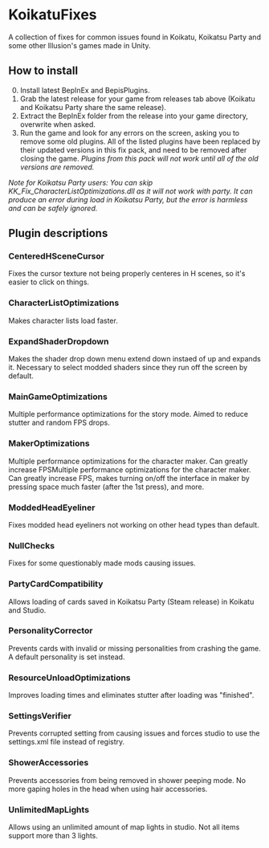 # KoikatuFixes
A collection of fixes for common issues found in Koikatu, Koikatsu Party and some other Illusion's games made in Unity.

## How to install
0. Install latest BepInEx and BepisPlugins.
1. Grab the latest release for your game from releases tab above (Koikatu and Koikatsu Party share the same release).
2. Extract the BepInEx folder from the release into your game directory, overwrite when asked.
3. Run the game and look for any errors on the screen, asking you to remove some old plugins. All of the listed plugins have been replaced by their updated versions in this fix pack, and need to be removed after closing the game. *Plugins from this pack will not work until all of the old versions are removed.*

*Note for Koikatsu Party users: You can skip KK_Fix_CharacterListOptimizations.dll as it will not work with party. It can produce an error during load in Koikatsu Party, but the error is harmless and can be safely ignored.*

## Plugin descriptions
### CenteredHSceneCursor 
Fixes the cursor texture not being properly centeres in H scenes, so it's easier to click on things.

### CharacterListOptimizations 
Makes character lists load faster.

### ExpandShaderDropdown 
Makes the shader drop down menu extend down instaed of up and expands it. Necessary to select modded shaders since they run off the screen by default.

### MainGameOptimizations 
Multiple performance optimizations for the story mode. Aimed to reduce stutter and random FPS drops.

### MakerOptimizations 
Multiple performance optimizations for the character maker. Can greatly increase FPSMultiple performance optimizations for the character maker. Can greatly increase FPS, makes turning on/off the interface in maker by pressing space much faster (after the 1st press), and more.

### ModdedHeadEyeliner 
Fixes modded head eyeliners not working on other head types than default.

### NullChecks 
Fixes for some questionably made mods causing issues.

### PartyCardCompatibility 
Allows loading of cards saved in Koikatsu Party (Steam release) in Koikatu and Studio.

### PersonalityCorrector 
Prevents cards with invalid or missing personalities from crashing the game. A default personality is set instead.

### ResourceUnloadOptimizations 
Improves loading times and eliminates stutter after loading was "finished".

### SettingsVerifier 
Prevents corrupted setting from causing issues and forces studio to use the settings.xml file instead of registry.

### ShowerAccessories 
Prevents accessories from being removed in shower peeping mode. No more gaping holes in the head when using hair accessories.

### UnlimitedMapLights 
Allows using an unlimited amount of map lights in studio. Not all items support more than 3 lights.
